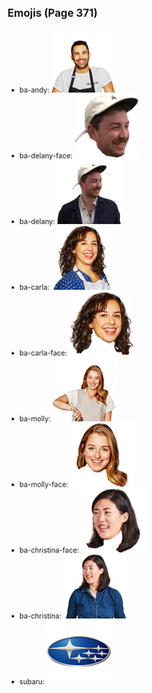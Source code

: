 
## Emojis (Page 371)

* ba-andy: ![ba-andy](output/ba-andy.png)
* ba-delany-face: ![ba-delany-face](output/ba-delany-face.png)
* ba-delany: ![ba-delany](output/ba-delany.png)
* ba-carla: ![ba-carla](output/ba-carla.png)
* ba-carla-face: ![ba-carla-face](output/ba-carla-face.png)
* ba-molly: ![ba-molly](output/ba-molly.png)
* ba-molly-face: ![ba-molly-face](output/ba-molly-face.png)
* ba-christina-face: ![ba-christina-face](output/ba-christina-face.png)
* ba-christina: ![ba-christina](output/ba-christina.png)
* subaru: ![subaru](output/subaru.png)
